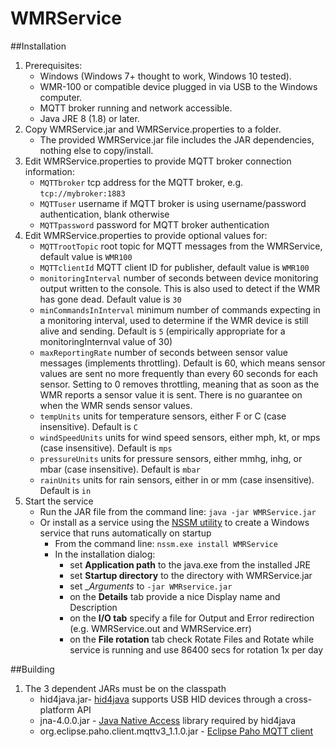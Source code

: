 # WMRService

##Installation
1. Prerequisites:
    * Windows (Windows 7+ thought to work, Windows 10 tested).
    * WMR-100 or compatible device plugged in via USB to the Windows computer.
    * MQTT broker running and network accessible.
    * Java JRE 8 (1.8) or later.
1. Copy WMRService.jar and WMRService.properties to a folder.
    * The provided WMRService.jar file includes the JAR dependencies, nothing else to copy/install.
1. Edit WMRService.properties to provide MQTT broker connection information:
    * `MQTTbroker` tcp address for the MQTT broker, e.g. `tcp://mybroker:1883`
    * `MQTTuser` username if MQTT broker is using username/password authentication, blank otherwise
    * `MQTTpassword` password for MQTT broker authentication
1. Edit WMRService.properties to provide optional values for:
    * `MQTTrootTopic` root topic for MQTT messages from the WMRService, default value is `WMR100`
    * `MQTTclientId` MQTT client ID for publisher, default value is `WMR100`
    * `monitoringInterval` number of seconds between device monitoring output written to the console. This is also used to detect if the WMR has gone dead. Default value is `30`
    * `minCommandsInInterval` minimum number of commands expecting in a monitoring interval, used to determine if the WMR device is still alive and sending. Default is `5` (empirically appropriate for a monitoringInternval value of 30)
    * `maxReportingRate` number of seconds between sensor value messages (implements throttling). Default is 60, which means sensor values are sent no more frequently than every 60 seconds for each sensor. Setting to 0 removes throttling, meaning that as soon as the WMR reports a sensor value it is sent. There is no guarantee on when the WMR sends sensor values.
    * `tempUnits` units for temperature sensors, either F or C (case insensitive). Default is `C`
    * `windSpeedUnits` units for wind speed sensors, either mph, kt, or mps (case insensitive). Default is `mps`
    * `pressureUnits` units for pressure sensors, either mmhg, inhg, or mbar (case insensitive). Default is `mbar`
    * `rainUnits` units for rain sensors, either in or mm (case insensitive). Default is `in`
1. Start the service
    * Run the JAR file from the command line: `java -jar WMRService.jar`
    * Or install as a service using the [NSSM utility](https://nssm.cc/) to create a Windows service that runs automatically on startup
        * From the command line: `nssm.exe install WMRService` 
        * In the installation dialog:
            * set __Application path__ to the java.exe from the installed JRE
            * set __Startup directory__ to the directory with WMRService.jar
            * set __Arguments_ to `-jar WMRservice.jar`
            * on the __Details__ tab provide a nice Display name and Description
            * on the __I/O tab__ specify a file for Output and Error redirection (e.g. WMRService.out and WMRService.err)
            * on the __File rotation__ tab check Rotate Files and Rotate while service is running and use 86400 secs for rotation 1x per day		   

##Building
1. The 3 dependent JARs must be on the classpath
    * hid4java.jar- [hid4java](http://github.com/gary-rowe/hid4java) supports USB HID devices through a cross-platform API
    * jna-4.0.0.jar - [Java Native Access](https://github.com/java-native-access/jna) library required by hid4java
    * org.eclipse.paho.client.mqttv3_1.1.0.jar - [Eclipse Paho MQTT client](https://eclipse.org/paho/clients/java/)
    
